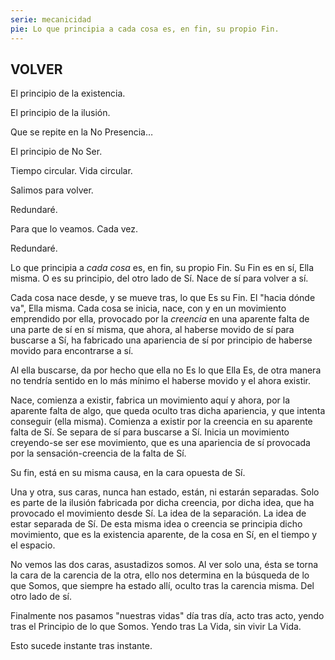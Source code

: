 ```yaml
---
serie: mecanicidad
pie: Lo que principia a cada cosa es, en fin, su propio Fin.
---
```


## VOLVER

El principio de la existencia.

El principio de la ilusión.

Que se repite en la No Presencia…

El principio de No Ser.

Tiempo circular. Vida circular.

Salimos para volver.

Redundaré.

Para que lo veamos. Cada vez.

Redundaré.

Lo que principia a _cada cosa_ es, en fin, su propio Fin. Su Fin es en sí, Ella misma. O es su principio, del otro lado de Sí. Nace de sí para volver a sí.

Cada cosa nace desde, y se mueve tras, lo que Es su Fin. El "hacia dónde va", Ella misma.
Cada cosa se inicia, nace, con y en un  movimiento  emprendido por ella,  provocado por la _creencia_ en una aparente falta de una parte de sí en sí misma, que ahora, al haberse movido de sí para buscarse a Sí, ha fabricado una apariencia de sí por principio de haberse movido para encontrarse a sí.

Al ella buscarse, da por hecho que ella no Es lo que Ella Es, de otra manera no tendría sentido en lo más mínimo el haberse movido y el ahora existir.

Nace, comienza a existir, fabrica un movimiento aquí y ahora, por la aparente falta de algo, que queda oculto tras dicha apariencia, y que intenta conseguir (ella misma). Comienza a existir por la creencia en su aparente falta de Sí. Se separa de sí para buscarse a Sí. Inicia un movimiento creyendo-se ser ese movimiento, que es una apariencia de sí provocada por la sensación-creencia de la falta de Sí.

Su fin, está en su misma causa, en la cara opuesta de Sí.

Una y otra, sus caras, nunca han estado, están, ni estarán separadas. Solo es parte de la ilusión fabricada por dicha creencia, por dicha idea, que ha provocado el movimiento desde Sí. La idea de la separación. La idea de estar separada de Sí. De esta misma idea o creencia se principia dicho movimiento, que es la existencia aparente, de la cosa en Sí, en el tiempo y el espacio.

No vemos las dos caras, asustadizos somos. Al ver solo una, ésta se torna la cara de la carencia de la otra, ello nos determina en la búsqueda de lo que Somos, que siempre ha estado allí, oculto tras la carencia misma. Del otro lado de sí.

Finalmente nos pasamos "nuestras vidas" día tras día, acto tras acto, yendo tras el Principio de lo que Somos. Yendo tras La Vida, sin vivir La Vida.

Esto sucede instante tras instante.
